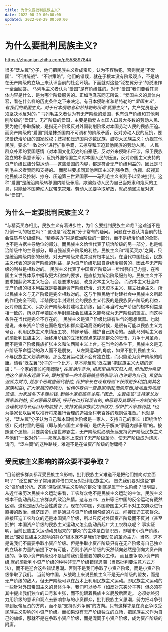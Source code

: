 ```yaml
---
title: 为什么要批判民族主义?
date: 2022-08-29 00:00:00
updated: 2022-08-29 00:00:00
---
```


# 为什么要批判民族主义?

https://zhuanlan.zhihu.com/p/558897844

很多“泛左翼”分子，他们把民族主义看成宝贝，认为不容触犯，否则就是“不爱国”、“不讲统战”、“不讲策略”。他们的错误，就在于根本没有阶级观点，不是站在无产阶级的立场上来认识当前的社会环境。下面就对这些“泛左翼分子”的说法作一全面回答。
马列毛主义者认为“爱国”是有阶级性的。对于“爱国”我们要看其具体内容是什么，是为哪个阶级服务的。正如毛泽东同志所说：“爱国主义的具体内容，看在什么样的历史条件之下来决定。有日本侵略者和希特勒的*‘*爱国主义*’*，有我们的爱国主义。对于日本侵略者和希特勒的所谓*‘*爱国主义*’*，共产党员是必须坚决地反对的。”
马列毛主义者认为有无产阶级的爱国，也有资产阶级和其他剥削阶级的“爱国”。无产阶级的爱国，主要是指爱占本国人口最大多数的劳动人民、要为他们争取解放，是指无产阶级反对外国剥削阶级对本国劳动人民的民族压迫。而资产阶级的“爱国”则是抹杀国内不可调和的阶级矛盾，反对劳动人民的反抗，要求爱统治阶级的国家政权；歧视和压迫国内少数民族，鼓吹大民族主义；仇视其他民族，要求“一致对外”进行扩张争霸，去掠夺和压迫其他民族的劳动人民。
人民群众朴素的爱国感情（对本国文化历史的自豪感，反对外来侵略和干涉，保卫民族独立的朴素意识等），反抗外国帝国主义对本国人民的压迫，反对帝国主义支持的资产阶级民族分裂运动——这些爱国的内容，都是符合无产阶级利益的，因此是马列毛主义者赞同和支持的。
而那些要求同其他帝国主义列强争霸，仇视、歧视其他民族以及控制、掠夺、压迫第三世界国家——马列毛主义者则予以坚决批判。这种“爱国”是统治阶级转移国内阶级矛盾，欺骗劳动人民为自己当奴隶和炮灰的工具，只能给本国劳动人民带来灾难。劳动人民要争取解放，就必须坚决反对这种“爱国”。

## 为什么一定要批判民族主义？
“与精英买办相比，民族主义有着进步性，为什么要批判民族主义呢？这难道不是打倒一切的极左吗？”
这也是“泛左翼”分子常有的疑问。
问题在于要认清当前的社会性质与阶级结构。“精英买办”只是统治阶级的一部分，而不是统治阶级的全部，也不是占据主导地位的部分。而民族主义恰恰代表了统治阶级的另一部分，也是统治阶级中的主导部分，即自强派资产阶级的利益。民族主义和“精英买办”之间，只是统治阶级内部的分歧，对无产阶级来说并没有根本区别。在当代中国社会，民族主义代表的是资产阶级的利益，是为资产阶级巩固自身统治服务的，因此与无产阶级的利益是相敌对的。
民族主义代表了中国资产阶级进一步增强自己力量，在帝国主义世界体系中攫取更大利益的要求，是直接为统治阶级服务的。民族主义并不要求推翻资本主义社会，而是要求巩固、改良资本主义社会。
而资本主义社会中无产阶级的根本利益就是要推翻资产阶级统治、消灭资本主义、建立社会主义，所以民族主义与无产阶级是完全相敌对的。这与半殖民地半封建社会中民族主义所起的作用完全不同。半殖民地半封建社会的民族主义代表的是民族资产阶级的利益，反对帝国主义、买办资产阶级与封建地主阶级，因而与当时无产阶级的根本利益是相一致的，所以在半殖民地半封建社会民族主义能够成为无产阶级的盟友。而这种条件在当代是完全不存在的。
民族主义是资产阶级比较有生气的思想武器。也就是说，未来资产阶级在面临危机和群众运动高涨的时候，是很有可能以民族主义为号召，利用民族主义来镇压工农、转嫁矛盾、维护自己统治的。因此马列毛主义者必须批判民族主义，始终用阶级的立场和观点来提高群众的觉悟，力争十月革命，而不是资产阶级民族扩张主义和法西斯主义上台。在当今的条件下，民族主义是无产阶级革命运动的敌人而不是朋友。
从左翼运动的角度，如果不批判民族主义、不与民族主义划清界限，那么左翼运动就不会有独立性，而只能沦为资产阶级的附庸。请看“泛左翼”分子的一个比方，基本能反映“泛左翼”抱民族主义大腿的逻辑：“一个家的家长吃喝嫖赌*, *在家胡作非为*, *把家里搞得天怒人怨*, *但也因为希望他这个家长永远做下去*, *跟村里唯一的大恶霸搞些明争暗斗*(*也许是为自己*), *希望加强武力财力*, *趁那个恶霸虚弱代替他*, *保护家长在现有规则下获得更多利益*(*美其名家族利益*), *扩大家族的影响力，也偶尔教训一些自家周围*,*想偷东西*,*抢地盘的地痞流氓。为家族名下多赚些钱*, *到弱小家庭搞些关系。”因此，左翼应该“支持家长发展家族利益*, *反对恶霸及跟班*, *呼吁在以打碎现有的*, *由恶霸及其跟班一方制定的不合理规则为长远目标的前提下*, *支持发展家族武力和财力*, *保护扩大家族利益*, *也为换家长以后可以推行将来推行合理的造福全村老百姓的规则做准备。”
也就是说，“泛左翼”分子认为自己和本国统治阶级是一家人，支持自己的家长（即统治阶级）反对村里的恶霸（即与美帝国主义争霸）是优先于解决“家庭内部矛盾”的。按照这个逻辑，只要美帝仍是世界霸主，无产阶级就必须永远支持资产阶级民族主义与他们“一致对外”——那就从根本上取消了无产阶级革命，使无产阶级成为炮灰。请问，“泛左翼”的这种路线，难道不是在做资产阶级的附庸吗？

## 受民族主义影响的群众要不要争取？
“目前很多群众都深受民族主义影响，批判民族主义难道不是把他们推向对立面吗？”
“泛左翼”分子常用这种借口来反对批判民族主义。 首先我们要对这些“群众”做阶级分析。这些“深受民族主义影响的群众”到底是属于什么阶级？很明显，从近年来历次民族主义运动来看，工农群众绝不是民族主义运动的主体，民族主义根本不能动员起工农群众的政治热情。这与五四、五卅等旧中国的反帝运动有截然区别。这也是因为社会性质变了。现在的中国，外国帝国主义并不对工农群众进行直接的政治、经济压迫，而是通过与资产阶级相勾结的方式，间接压迫工农群众。直接压迫工农群众的还是本国资产阶级，所以只反对外国资产阶级而不反对（甚至拥护）本国资产阶级的民族主义运动又怎么能动员起广大工农群众呢？
事实证明，当前民族主义运动动员起来的“群众”的主体是白领职员，即城市小资产阶级。因此“深受民族主义影响的群众”根本就不是我们所要动员的革命主力。当然，这不是说我们不需要争取小资产阶级。但是争取小资产阶级只有在无产阶级有自己独立的立场和力量的前提下才有可能，否则小资产阶级的天然倾向必然是倒向大资产阶级的。争取小资产阶级也不是目前我们最重要的群众工作。
而且要争取小资产阶级,就必须批判小资产阶级的种种非无产阶级错误思潮（当然批判要注意方式方法），而不是迎合这些错误思潮。否则不是我们争取了小资产阶级，而是小资产阶级争取了我们。
当前的中国，从战略上来说民族主义不是无产阶级的盟友，而是无产阶级的敌人。但无产阶级可以在战术上利用民族主义运动。即民族主义运动的一些针对外国帝国主义的具体斗争，我们可以参与（如反对东突分子等）但必须在其中提出我们独立的口号和主张，而不能跟着民族主义屁股后面走。
必须始终努力用阶级的意识和观点去影响参与的小资群众，批判民族主义思潮，努力把斗争引导到反帝反资的方向，而不是“支持对外争霸”的方向。只有这样才是在真正争取受民族主义影响的小资产阶级。而如果没有无产阶级独立的立场，把民族主义作为自己的旗帜，那就不是在争取小资产阶级，而是混同于小资产阶级，成为资产阶级的附庸。
